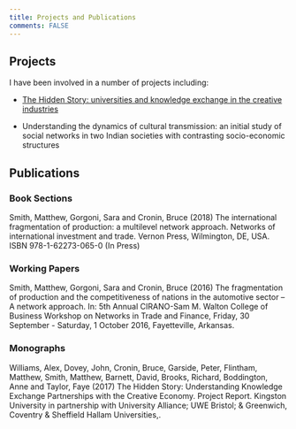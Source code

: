 ```yaml
---
title: Projects and Publications
comments: FALSE
---
```


## Projects

I have been involved in a number of projects including:

- [The Hidden Story: universities and knowledge exchange in the creative industries](https://www.hiddenstory.org.uk/)

- Understanding the dynamics of cultural transmission: an initial study of social networks in two Indian societies with contrasting socio-economic structures 

## Publications
### Book Sections
Smith, Matthew, Gorgoni, Sara and Cronin, Bruce (2018) The international fragmentation of production: a multilevel network approach. Networks of international investment and trade. Vernon Press, Wilmington, DE, USA. ISBN 978-1-62273-065-0 (In Press) 

### Working Papers
Smith, Matthew, Gorgoni, Sara and Cronin, Bruce (2016) The fragmentation of production and the competitiveness of nations in the automotive sector – A network approach. In: 5th Annual CIRANO-Sam M. Walton College of Business Workshop on Networks in Trade and Finance, Friday, 30 September - Saturday, 1 October 2016, Fayetteville, Arkansas. 

### Monographs
Williams, Alex, Dovey, John, Cronin, Bruce, Garside, Peter, Flintham, Matthew, Smith, Matthew, Barnett, David, Brooks, Richard, Boddington, Anne and Taylor, Faye (2017) The Hidden Story: Understanding Knowledge Exchange Partnerships with the Creative Economy. Project Report. Kingston University in partnership with University Alliance; UWE Bristol; & Greenwich, Coventry & Sheffield Hallam Universities,. 